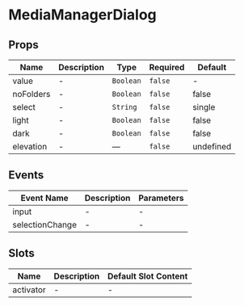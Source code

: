 # MediaManagerDialog

## Props

<!-- @vuese:MediaManagerDialog:props:start -->

|Name|Description|Type|Required|Default|
|---|---|---|---|---|
|value|-|`Boolean`|`false`|-|
|noFolders|-|`Boolean`|`false`|false|
|select|-|`String`|`false`|single|
|light|-|`Boolean`|`false`|false|
|dark|-|`Boolean`|`false`|false|
|elevation|-|—|`false`|undefined|

<!-- @vuese:MediaManagerDialog:props:end -->


## Events

<!-- @vuese:MediaManagerDialog:events:start -->

|Event Name|Description|Parameters|
|---|---|---|
|input|-|-|
|selectionChange|-|-|

<!-- @vuese:MediaManagerDialog:events:end -->


## Slots

<!-- @vuese:MediaManagerDialog:slots:start -->

|Name|Description|Default Slot Content|
|---|---|---|
|activator|-|-|

<!-- @vuese:MediaManagerDialog:slots:end -->


